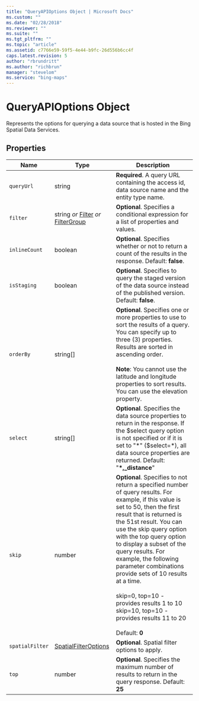 ```yaml
---
title: "QueryAPIOptions Object | Microsoft Docs"
ms.custom: ""
ms.date: "02/28/2018"
ms.reviewer: ""
ms.suite: ""
ms.tgt_pltfrm: ""
ms.topic: "article"
ms.assetid: c7766e59-59f5-4e44-b9fc-26d556b6cc4f
caps.latest.revision: 5
author: "rbrundritt"
ms.author: "richbrun"
manager: "stevelom"
ms.service: "bing-maps"
---
```

# QueryAPIOptions Object
Represents the options for querying a data source that is hosted in the Bing Spatial Data Services.

## Properties

Name                 | Type                      | Description
-------------------- | ------------------------- | -------------------
`queryUrl`           | string                    | **Required**. A query URL containing the access id, data source name and the entity type name. 
`filter`             | string _or_ [Filter](../v8-web-control/filter-class.md) _or_ [FilterGroup](../v8-web-control/filtergroup-class.md)   | **Optional**. Specifies a conditional expression for a list of properties and values.
`inlineCount`        | boolean                   | **Optional**. Specifies whether or not to return a count of the results in the response. Default: **false**.
`isStaging`          | boolean                   | **Optional**. Specifies to query the staged version of the data source instead of the published version. Default: **false**.
`orderBy`            | string[]                  | **Optional**. Specifies one or more properties to use to sort the results of a query. You can specify up to three (3) properties. Results are sorted in ascending order. <br/><br/>**Note**: You cannot use the latitude and longitude properties to sort results. You can use the elevation property.
`select`             | string[]                  | **Optional**. Specifies the data source properties to return in the response. If the $select query option is not specified or if it is set to "*" ($select=*), all data source properties are returned. Default: "**\*,_distance**"
`skip`               | number                    | **Optional**. Specifies to not return a specified number of query results. For example, if this value is set to 50, then the first result that is returned is the 51st result. You can use the skip query option with the top query option to display a subset of the query results. For example, the following parameter combinations provide sets of 10 results at a time.<br/><br/>skip=0, top=10 - provides results 1 to 10<br/>skip=10, top=10 - provides results 11 to 20<br/><br/>Default: **0**
`spatialFilter`      | [SpatialFilterOptions](../v8-web-control/spatialfilteroptions-object.md)     | **Optional**. Spatial filter options to apply.
`top`                | number                    | **Optional**. Specifies the maximum number of results to return in the query response. Default: **25**
